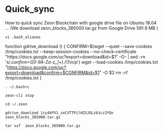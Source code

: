 # Quick_sync
How to quick sync Zeon Blockchain with google drive file on Ubuntu 18.04 ...
 (We download zeon_blocks_385000.tar.gz from Google Drive 591.9 MB )
 
    vi .bash_aliases
     
function gdrive_download () {
  CONFIRM=$(wget --quiet --save-cookies /tmp/cookies.txt --keep-session-cookies --no-check-certificate "https://docs.google.com/uc?export=download&id=$1" -O- | sed -rn 's/.*confirm=([0-9A-Za-z_]+).*/\1\n/p')
  wget --load-cookies /tmp/cookies.txt "https://docs.google.com/uc?export=download&confirm=$CONFIRM&id=$1" -O $2
  rm -rf /tmp/cookies.txt
}
  
    . ~/.bashrc
    
    zeon-cli stop 
    
    cd ~/.zeon 
     
    gdrive_download 1cy4kPV1_seCXTTPilHZ5JOLzb1cz2YQn zeon_blocks_385000.tar.gz
    
    tar xvf  zeon_blocks_385000.tar.gz
    
    
    
